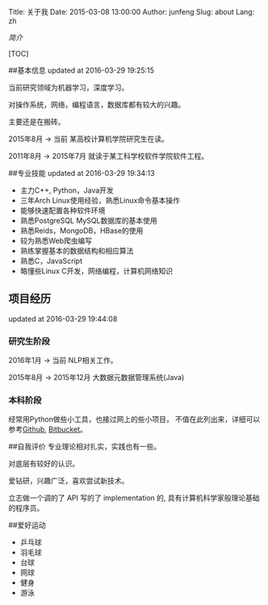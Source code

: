 Title: 关于我
Date: 2015-03-08 13:00:00
Author: junfeng
Slug: about
Lang: zh

*简介*

[TOC]

##基本信息
updated at 2016-03-29 19:25:15

当前研究领域为机器学习，深度学习。

对操作系统，网络，编程语言，数据库都有较大的兴趣。

主要还是在搬砖。

2015年8月 -> 当前 某高校计算机学院研究生在读。

2011年8月 -> 2015年7月 就读于某工科学校软件学院软件工程。

##专业技能
updated at 2016-03-29 19:34:13

* 主力C++, Python，Java开发
* 三年Arch Linux使用经验，熟悉Linux命令基本操作
* 能够快速配置各种软件环境
* 熟悉PostgreSQL MySQL数据库的基本使用
* 熟悉Reids，MongoDB，HBase的使用
* 较为熟悉Web爬虫编写
* 熟练掌握基本的数据结构和相应算法
* 熟悉C，JavaScript
* 略懂些Linux C开发，网络编程，计算机网络知识


## 项目经历
updated at 2016-03-29 19:44:08

### 研究生阶段
2016年1月 -> 当前 NLP相关工作。

2015年8月 -> 2015年12月 大数据元数据管理系统(Java)

### 本科阶段
经常用Python做些小工具，也接过网上的些小项目，
不值在此列出来，详细可以参考[Github][1], [Bitbucket][2]。


##自我评价
专业理论相对扎实，实践也有一些。

对底层有较好的认识。

爱钻研，兴趣广泛，喜欢尝试新技术。

立志做一个调的了 API 写的了 implementation 的,
具有计算机科学家般理论基础的程序员。

##爱好运动
* 乒乓球
* 羽毛球
* 台球
* 网球
* 健身
* 游泳



[1]: https://github.com/junfenglx
[2]: https://bitbucket.org/junfeng_hu/

